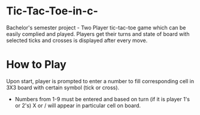 # Tic-Tac-Toe-in-c-
Bachelor's semester project - Two Player tic-tac-toe game which can be easily complied and played. Players get their turns and state of board with selected ticks and crosses is displayed after every move.

# How to Play
Upon start, player is prompted to enter a number to fill corresponding cell in 3X3 board with certain symbol (tick or cross).
- Numbers from 1-9 must be entered and based on turn (if it is player 1's or 2's) X or / will appear in particular cell on board.

